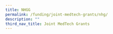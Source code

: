 ```yaml
---
title: NHGG
permalink: /funding/joint-medtech-grants/nhg/
description: ""
third_nav_title: Joint MedTech Grants
---
```

